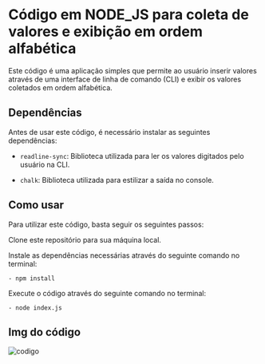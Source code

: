 # Código em NODE_JS para coleta de valores e exibição em ordem alfabética 

Este código é uma aplicação simples que permite ao usuário inserir valores através de uma interface de linha de comando (CLI) e exibir os valores coletados em ordem alfabética.

## Dependências

Antes de usar este código, é necessário instalar as seguintes dependências:

- `readline-sync`: Biblioteca utilizada para ler os valores digitados pelo usuário na CLI.

- `chalk`: Biblioteca utilizada para estilizar a saída no console.

## Como usar

Para utilizar este código, basta seguir os seguintes passos:

Clone este repositório para sua máquina local.

Instale as dependências necessárias através do seguinte comando no terminal:

```
- npm install
```

Execute o código através do seguinte comando no terminal:

```
- node index.js
```
 ## Img do código
 
 ![codigo](https://user-images.githubusercontent.com/112868127/218108331-7fbf9299-58b4-4b55-8e9a-a119cce3f10c.png)
